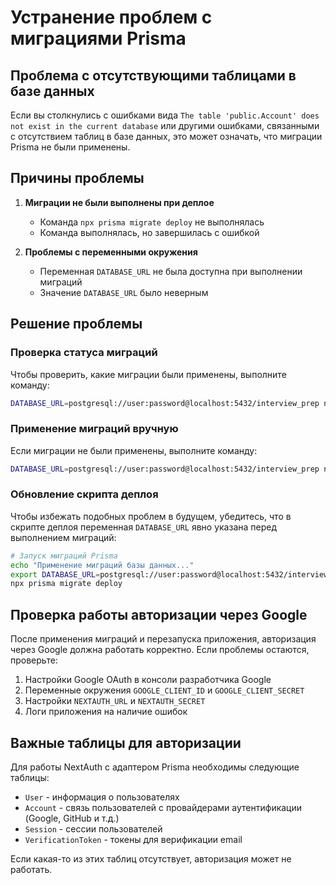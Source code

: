 # Устранение проблем с миграциями Prisma

## Проблема с отсутствующими таблицами в базе данных

Если вы столкнулись с ошибками вида `The table 'public.Account' does not exist in the current database` или другими ошибками, связанными с отсутствием таблиц в базе данных, это может означать, что миграции Prisma не были применены.

## Причины проблемы

1. **Миграции не были выполнены при деплое**

   - Команда `npx prisma migrate deploy` не выполнялась
   - Команда выполнялась, но завершилась с ошибкой

2. **Проблемы с переменными окружения**
   - Переменная `DATABASE_URL` не была доступна при выполнении миграций
   - Значение `DATABASE_URL` было неверным

## Решение проблемы

### Проверка статуса миграций

Чтобы проверить, какие миграции были применены, выполните команду:

```bash
DATABASE_URL=postgresql://user:password@localhost:5432/interview_prep npx prisma migrate status
```

### Применение миграций вручную

Если миграции не были применены, выполните команду:

```bash
DATABASE_URL=postgresql://user:password@localhost:5432/interview_prep npx prisma migrate deploy
```

### Обновление скрипта деплоя

Чтобы избежать подобных проблем в будущем, убедитесь, что в скрипте деплоя переменная `DATABASE_URL` явно указана перед выполнением миграций:

```bash
# Запуск миграций Prisma
echo "Применение миграций базы данных..."
export DATABASE_URL=postgresql://user:password@localhost:5432/interview_prep
npx prisma migrate deploy
```

## Проверка работы авторизации через Google

После применения миграций и перезапуска приложения, авторизация через Google должна работать корректно. Если проблемы остаются, проверьте:

1. Настройки Google OAuth в консоли разработчика Google
2. Переменные окружения `GOOGLE_CLIENT_ID` и `GOOGLE_CLIENT_SECRET`
3. Настройки `NEXTAUTH_URL` и `NEXTAUTH_SECRET`
4. Логи приложения на наличие ошибок

## Важные таблицы для авторизации

Для работы NextAuth с адаптером Prisma необходимы следующие таблицы:

- `User` - информация о пользователях
- `Account` - связь пользователей с провайдерами аутентификации (Google, GitHub и т.д.)
- `Session` - сессии пользователей
- `VerificationToken` - токены для верификации email

Если какая-то из этих таблиц отсутствует, авторизация может не работать.
